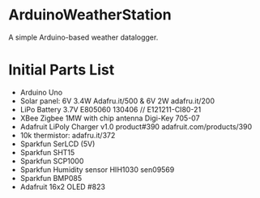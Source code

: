 # ArduinoWeatherStation
A simple Arduino-based weather datalogger.

# Initial Parts List
- Arduino Uno
- Solar panel: 6V 3.4W Adafru.it/500 & 6V 2W adafru.it/200
- LiPo Battery 3.7V E805060 130406 // E121211-CI80-21
- XBee Zigbee 1MW with chip antenna Digi-Key 705-07
- Adafruit LiPoly Charger v1.0 product#390 adafruit.com/products/390
- 10k thermistor: adafru.it/372
- Sparkfun SerLCD (5V)
- Sparkfun SHT15
- Sparkfun SCP1000
- Sparkfun Humidity sensor HIH1030 sen09569
- Sparkfun BMP085
- Adafruit 16x2 OLED #823





